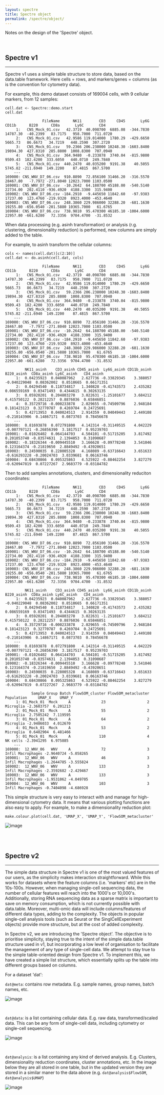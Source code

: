 ```yaml
---
layout: spectre
title: Spectre object
permalink: /spectre/object/
---
```


Notes on the design of the 'Spectre' object.

<br />

## Spectre v1

---

Spectre v1 uses a simple table structure to store data, based on the data.table framework. Here cells = rows, and markers/genes = columns (as is the convention for cytometry data). 

For example, this demo dataset consists of 169004 cells, with 9 cellular markers, from 12 samples:

```
cell.dat <- Spectre::demo.start
cell.dat
```

```
                 FileName      NK11        CD3     CD45       Ly6G    CD11b      B220      CD8a       Ly6C       CD4
     1:   CNS_Mock_01.csv   42.3719  40.098700  6885.08  -344.7830 14787.30  -40.2399   83.7175   958.7000  711.0720
     2:   CNS_Mock_01.csv   42.9586 119.014000  1780.29  -429.6650  5665.73   86.6673   34.7219   448.2590  307.2720
     3:   CNS_Mock_01.csv   59.2366 206.238000 10248.30 -1603.8400 19894.30  427.8310  285.8800  1008.8300  707.0940
     4:   CNS_Mock_01.csv  364.9480  -0.233878  3740.04  -815.9800  9509.43  182.4200  333.6050   440.0710  249.7840
     5:   CNS_Mock_01.csv  440.2470  40.035200  9191.38    40.5055  5745.82 -211.6940  149.2200    87.4815  867.5700
    ---                                                                                                             
169000: CNS_WNV_D7_06.csv  910.8890  72.856100 31466.20  -316.5570 28467.80   -7.7972 -271.8040 12023.7000 1103.0500
169001: CNS_WNV_D7_06.csv  -10.2642  64.188700 45188.00  -540.5140 22734.00  202.4110 -936.4920  4188.3300  315.9400
169002: CNS_WNV_D7_06.csv -184.2910  -9.445650 11842.60   -97.9383 17237.00  123.4760 -219.9320  8923.4000 -453.4640
169003: CNS_WNV_D7_06.csv  248.3860 229.986000 32288.20  -681.1630 19255.80 -656.0540 -201.5880 10365.7000   61.6765
169004: CNS_WNV_D7_06.csv  738.9810  95.470300 46185.10 -1004.6000 22957.80 -661.6280   72.3356  9704.4700  -31.8532
```

When data processing (e.g. asinh transformation) or analysis (r.g. clustering, dimensionality reduction) is performed, new columns are simply added to the table. 

For example, to asinh transform the cellular columns:

```
cols <- names(cell.dat)[c(2:10)]
cell.dat <- do.asinh(cell.dat, cols)
```

```
                 FileName      NK11        CD3     CD45       Ly6G    CD11b      B220      CD8a       Ly6C       CD4
     1:   CNS_Mock_01.csv   42.3719  40.098700  6885.08  -344.7830 14787.30  -40.2399   83.7175   958.7000  711.0720
     2:   CNS_Mock_01.csv   42.9586 119.014000  1780.29  -429.6650  5665.73   86.6673   34.7219   448.2590  307.2720
     3:   CNS_Mock_01.csv   59.2366 206.238000 10248.30 -1603.8400 19894.30  427.8310  285.8800  1008.8300  707.0940
     4:   CNS_Mock_01.csv  364.9480  -0.233878  3740.04  -815.9800  9509.43  182.4200  333.6050   440.0710  249.7840
     5:   CNS_Mock_01.csv  440.2470  40.035200  9191.38    40.5055  5745.82 -211.6940  149.2200    87.4815  867.5700
    ---                                                                                                             
169000: CNS_WNV_D7_06.csv  910.8890  72.856100 31466.20  -316.5570 28467.80   -7.7972 -271.8040 12023.7000 1103.0500
169001: CNS_WNV_D7_06.csv  -10.2642  64.188700 45188.00  -540.5140 22734.00  202.4110 -936.4920  4188.3300  315.9400
169002: CNS_WNV_D7_06.csv -184.2910  -9.445650 11842.60   -97.9383 17237.00  123.4760 -219.9320  8923.4000 -453.4640
169003: CNS_WNV_D7_06.csv  248.3860 229.986000 32288.20  -681.1630 19255.80 -656.0540 -201.5880 10365.7000   61.6765
169004: CNS_WNV_D7_06.csv  738.9810  95.470300 46185.10 -1004.6000 22957.80 -661.6280   72.3356  9704.4700  -31.8532

         NK11_asinh    CD3_asinh CD45_asinh  Ly6G_asinh CD11b_asinh   B220_asinh  CD8a_asinh Ly6C_asinh   CD4_asinh
     1:  0.04235923  0.040087962   2.627736 -0.33829345    3.388057 -0.040229048  0.08362002  0.8518665  0.66171351
     2:  0.04294540  0.118734817   1.340828 -0.41743573    2.435282  0.086559169  0.03471493  0.4344615  0.30263135
     3:  0.05920201  0.204803270   3.022631 -1.25101677    3.684212  0.415750122  0.28212257  0.8876036  0.65846851
     4:  0.35729716 -0.000233878   2.029655 -0.74509796    2.948184  0.181423123  0.32770787  0.4269784  0.24725691
     5:  0.42713953  0.040024513   2.914359  0.04049443    2.449108 -0.210143906  0.14867171  0.0873703  0.78456678
    ---                                                                                                            
169000:  0.81693878  0.072791800   4.142314 -0.31149515    4.042229 -0.007797121 -0.26856390  3.1817517  0.95239703
169001: -0.01026402  0.064144703   4.504101 -0.51715205    3.817492  0.201053740 -0.83574631  2.1394053  0.31090687
169002: -0.18326344 -0.009445510   3.166628 -0.09778240    3.541046  0.123164374 -0.21819650  2.8849492 -0.43920651
169003:  0.24590035  0.228005328   4.168089 -0.63716643    3.651633 -0.616293228 -0.20024703  3.0339681  0.06163746
169004:  0.68430866  0.095325863   4.525922 -0.88462254    3.827279 -0.620947819  0.07227267  2.9683779 -0.03184782
```

Then to add samples annotations, clusters, and dimensionality reduciton coordinates:

```
                 FileName      NK11        CD3     CD45       Ly6G    CD11b      B220      CD8a       Ly6C       CD4
     1:   CNS_Mock_01.csv   42.3719  40.098700  6885.08  -344.7830 14787.30  -40.2399   83.7175   958.7000  711.0720
     2:   CNS_Mock_01.csv   42.9586 119.014000  1780.29  -429.6650  5665.73   86.6673   34.7219   448.2590  307.2720
     3:   CNS_Mock_01.csv   59.2366 206.238000 10248.30 -1603.8400 19894.30  427.8310  285.8800  1008.8300  707.0940
     4:   CNS_Mock_01.csv  364.9480  -0.233878  3740.04  -815.9800  9509.43  182.4200  333.6050   440.0710  249.7840
     5:   CNS_Mock_01.csv  440.2470  40.035200  9191.38    40.5055  5745.82 -211.6940  149.2200    87.4815  867.5700
    ---                                                                                                             
169000: CNS_WNV_D7_06.csv  910.8890  72.856100 31466.20  -316.5570 28467.80   -7.7972 -271.8040 12023.7000 1103.0500
169001: CNS_WNV_D7_06.csv  -10.2642  64.188700 45188.00  -540.5140 22734.00  202.4110 -936.4920  4188.3300  315.9400
169002: CNS_WNV_D7_06.csv -184.2910  -9.445650 11842.60   -97.9383 17237.00  123.4760 -219.9320  8923.4000 -453.4640
169003: CNS_WNV_D7_06.csv  248.3860 229.986000 32288.20  -681.1630 19255.80 -656.0540 -201.5880 10365.7000   61.6765
169004: CNS_WNV_D7_06.csv  738.9810  95.470300 46185.10 -1004.6000 22957.80 -661.6280   72.3356  9704.4700  -31.8532

         NK11_asinh    CD3_asinh CD45_asinh  Ly6G_asinh CD11b_asinh   B220_asinh  CD8a_asinh Ly6C_asinh   CD4_asinh
     1:  0.04235923  0.040087962   2.627736 -0.33829345    3.388057 -0.040229048  0.08362002  0.8518665  0.66171351
     2:  0.04294540  0.118734817   1.340828 -0.41743573    2.435282  0.086559169  0.03471493  0.4344615  0.30263135
     3:  0.05920201  0.204803270   3.022631 -1.25101677    3.684212  0.415750122  0.28212257  0.8876036  0.65846851
     4:  0.35729716 -0.000233878   2.029655 -0.74509796    2.948184  0.181423123  0.32770787  0.4269784  0.24725691
     5:  0.42713953  0.040024513   2.914359  0.04049443    2.449108 -0.210143906  0.14867171  0.0873703  0.78456678
    ---                                                                                                            
169000:  0.81693878  0.072791800   4.142314 -0.31149515    4.042229 -0.007797121 -0.26856390  3.1817517  0.95239703
169001: -0.01026402  0.064144703   4.504101 -0.51715205    3.817492  0.201053740 -0.83574631  2.1394053  0.31090687
169002: -0.18326344 -0.009445510   3.166628 -0.09778240    3.541046  0.123164374 -0.21819650  2.8849492 -0.43920651
169003:  0.24590035  0.228005328   4.168089 -0.63716643    3.651633 -0.616293228 -0.20024703  3.0339681  0.06163746
169004:  0.68430866  0.095325863   4.525922 -0.88462254    3.827279 -0.620947819  0.07227267  2.9683779 -0.03184782

            Sample Group Batch FlowSOM_cluster FlowSOM_metacluster        Population     UMAP_X    UMAP_Y
     1: 01_Mock_01  Mock     A              23                   2         Microglia -2.3603757  6.201213
     2: 01_Mock_01  Mock     A              55                   2         Microglia  2.7505242  7.119595
     3: 01_Mock_01  Mock     A              64                   2         Microglia -2.9486033  4.012670
     4: 01_Mock_01  Mock     A              53                   2         Microglia  0.6482904  6.481466
     5: 01_Mock_01  Mock     A             110                   4          NK cells -2.3941295  6.975885
    ---                                                                                                  
169000:  12_WNV_06   WNV     A              72                   3 Infil Macrophages -2.9640724 -5.058265
169001:  12_WNV_06   WNV     A              46                   3 Infil Macrophages -1.2644785 -3.555824
169002:  12_WNV_06   WNV     A             133                   3 Infil Macrophages -2.3592682 -2.429467
169003:  12_WNV_06   WNV     A             133                   3 Infil Macrophages -1.9531062 -4.049705
169004:  12_WNV_06   WNV     A             103                   3 Infil Macrophages -0.7404098 -4.686928
```

This simple structure is very easy to interact with and manage for high-dimensional cytometry data. It means that various plotting functions are also easy to apply. For example, to make a dimensionality reduction plot:

```
make.colour.plot(cell.dat, 'UMAP_X', 'UMAP_Y', 'FlowSOM_metacluster'
```

![image](https://user-images.githubusercontent.com/11766139/130011484-d80e9a5b-c958-4002-9f85-66122d9b8d4a.png)

<br />
<br />

## Spectre v2

---

The simple data structure in Spectre v1 is one of the most valued features of our users, as the simplicity makes interaction straightforward. While this works for datasets where the feature columns (i.e. 'markers' etc) are in the 10s-100s. However, when managing single-cell sequencing data, the number of cellular features will reach into the 1000's or 10,000's. Additionally, storing RNA sequencing data as a sparse matrix is important to save on memory consumption, which is not currently possible with data.table. Moreover, multi-omic data will include columns/features of different data types, adding to the complexity. The objects in popular single-cell analysis tools (such as Seurat or the SinglCellExperiment objects) provide more structure, but at the cost of added complexity. 

In Spectre v2, we are introducing the 'Spectre object'. The objective is to prioritise simplicity, staying true to the intent of the simple data.table structure used in v1, but incorporating a low level of organisation to facilitate the management of any type of single-cell data. We attempt to stay true to the simple table-oriented design from Spectre v1. To implement this, we have created a simple list structure, which essentially splits up the table into different groups based on columns.

For a dataset 'dat':

```dat@meta```: contains row metadata. E.g. sample names, group names, batch names, etc.

![image](https://user-images.githubusercontent.com/11766139/129833472-44b6c4f6-d23c-436f-bc3d-a6d8e8199ae4.png)

<br />

```dat@data```: is a list containing cellular data. E.g. raw data, transformed/scaled data. This can be any form of single-cell data, including cytometry or single-cell sequencing.

![image](https://user-images.githubusercontent.com/11766139/129833484-14a8048d-7312-4c9c-b509-07da0d0bbf78.png)

<br />

```dat@analysis```: is a list containing any kind of derived analysis. E.g. Clusters, dimensionality reduction coordinates, cluster annotations, etc. In the image below they are all stored in one table, but in the updated version they are stored in a similar maner to the data above (e.g. ```dat@analysis$FlowSOM```, ```dat@analysis$UMAP```)

![image](https://user-images.githubusercontent.com/11766139/129833493-e901c3d7-4231-40cb-98cb-6dc3835d7d9b.png)


<br />
<br />

